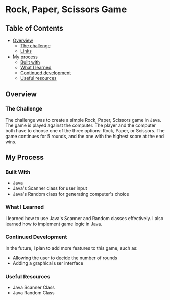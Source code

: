 # Rock, Paper, Scissors Game

## Table of Contents
- [Overview](#overview)
  - [The challenge](#the-challenge)
  - [Links](#links)
- [My process](#my-process)
  - [Built with](#built-with)
  - [What I learned](#what-i-learned)
  - [Continued development](#continued-development)
  - [Useful resources](#useful-resources)

## Overview
### The Challenge
The challenge was to create a simple Rock, Paper, Scissors game in Java. The game is played against the computer. The player and the computer both have to choose one of the three options: Rock, Paper, or Scissors. The game continues for 5 rounds, and the one with the highest score at the end wins.

## My Process
### Built With
- Java
- Java's Scanner class for user input
- Java's Random class for generating computer's choice

### What I Learned
I learned how to use Java's Scanner and Random classes effectively. I also learned how to implement game logic in Java.

### Continued Development
In the future, I plan to add more features to this game, such as:
- Allowing the user to decide the number of rounds
- Adding a graphical user interface

### Useful Resources
- Java Scanner Class
- Java Random Class
